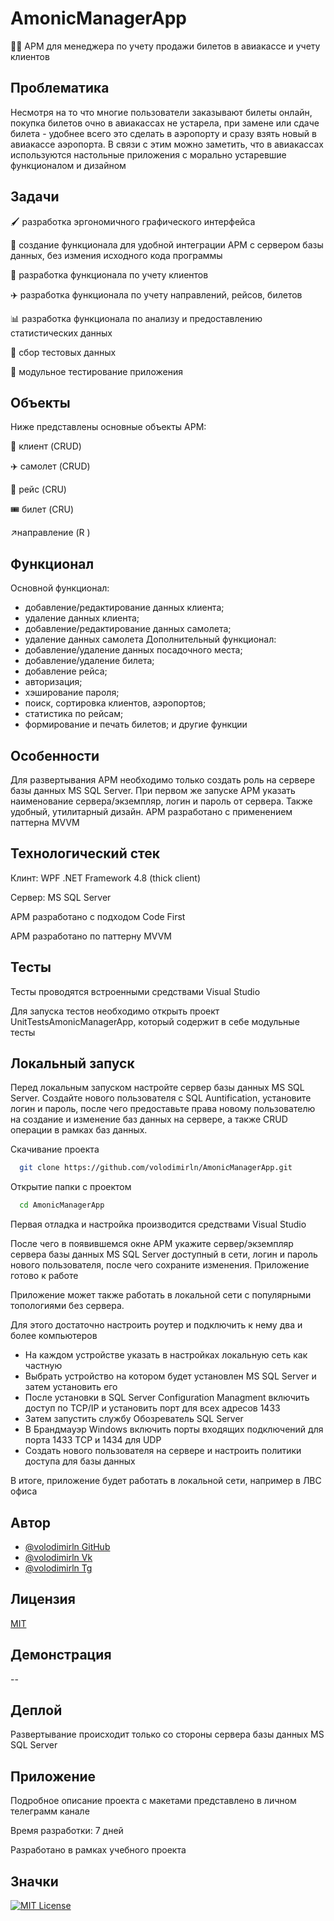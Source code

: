 # AmonicManagerApp

👩‍💻 АРМ для менеджера по учету продажи билетов в авиакассе и учету клиентов


## Проблематика
Несмотря на то что многие пользователи заказывают билеты онлайн, покупка билетов очно в авиакассах не устарела, при замене или сдаче билета - удобнее всего это сделать в аэропорту и сразу взять новый в авиакассе аэропорта. В связи с этим можно заметить, что в авиакассах используются настольные приложения с морально устаревшие функционалом и дизайном

## Задачи

🖌️ разработка эргономичного графического интерфейса

🧠 создание функционала для удобной интеграции АРМ с сервером базы данных, без измения исходного кода программы

🏃 разработка функционала по учету клиентов

✈️ разработка функционала по учету направлений, рейсов, билетов

📊 разработка функционала по анализу и предоставлению статистических данных

🧪 сбор тестовых данных

💬 модульное тестирование приложения

## Объекты

Ниже представлены основные объекты АРМ:

👨 клиент (CRUD)

✈️ самолет (CRUD)

🛫 рейс (CRU)

🎟️ билет (CRU)

↗️направление (R )

## Функционал

Основной функционал:
- добавление/редактирование данных клиента;
- удаление данных клиента;
- добавление/редактирование данных самолета;
- удаление данных самолета
Дополнительный функционал:
- добавление/удаление данных посадочного места;
- добавление/удаление билета;
- добавление рейса;
- авторизация;
- хэширование пароля;
- поиск, сортировка клиентов, аэропортов;
- статистика по рейсам;
- формирование и печать билетов;
и другие функции

## Особенности

Для развертывания АРМ необходимо только создать роль на сервере базы данных MS SQL Server. При первом же запуске АРМ указать наименование сервера/экземпляр, логин и пароль от сервера. Также удобный, утилитарный дизайн. АРМ разработано с применением паттерна MVVM

## Технологический стек

Клинт:  WPF .NET Framework 4.8 (thick client)

Сервер: MS SQL Server

АРМ разработано с подходом Code First

АРМ разработано по паттерну MVVM

## Тесты

Тесты проводятся встроенными средствами Visual Studio

Для запуска тестов необходимо открыть проект UnitTestsAmonicManagerApp, который содержит в себе модульные тесты

## Локальный запуск

Перед локальным запуском настройте сервер базы данных MS SQL Server. Создайте нового пользователя с SQL Auntification, установите логин и пароль, после чего предоставьте права новому пользователю на создание и изменение баз данных на сервере, а также CRUD операции в рамках баз данных.

Скачивание проекта
```bash
  git clone https://github.com/volodimirln/AmonicManagerApp.git
  ```

Открытие папки с проектом
```bash
  cd AmonicManagerApp
```
Первая отладка и настройка производится средствами Visual Studio

После чего в появившемся окне АРМ укажите сервер/экземпляр сервера базы данных MS SQL Server доступный в сети, логин и пароль нового пользователя, после чего сохраните изменения. Приложение готово к работе

Приложение может также работать в локальной сети с популярными топологиями без сервера.

Для этого достаточно настроить роутер и подключить к нему два и более компьютеров
- На каждом устройстве указать в настройках локальную сеть как частную
- Выбрать устройство на котором будет установлен MS SQL Server и затем установить его
- После установки в SQL Server Configuration Managment включить доступ по TCP/IP и установить порт для всех адресов 1433
- Затем запустить службу Обозреватель SQL Server
- В Брандмауэр Windows включить порты входящих подключений для порта 1433 TCP и 1434 для UDP 
- Создать нового пользователя на сервере и настроить политики доступа для базы данных

В итоге, приложение будет работать в локальной сети, например в ЛВС офиса
 
## Автор

- [@volodimirln GitHub](https://github.com/volodimirln)
- [@volodimirln Vk](https://vk.com/volodimirln)
- [@volodimirln Tg](https://t.me/volodimirln)


## Лицензия

[MIT](https://choosealicense.com/licenses/mit/)


## Демонстрация

--

## Деплой

Развертывание происходит только со стороны сервера базы данных MS SQL Server 

## Приложение

Подробное описание проекта с макетами представлено в личном телеграмм канале

Время разработки: 7 дней

Разработано в рамках учебного проекта


## Значки

[![MIT License](https://img.shields.io/badge/License-MIT-green.svg)](https://choosealicense.com/licenses/mit/)

